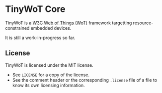 <!--
  SPDX-FileCopyrightText: 2019, 2021-2023 Junde Yhi <junde@yhi.moe>
  SPDX-License-Identifier: CC0-1.0
-->

# TinyWoT Core

TinyWoT is a [W3C Web of Things (WoT)](https://www.w3.org/WoT/) framework targetting resource-constrained embedded devices.

It is still a work-in-progress so far.

## License

TinyWoT is licensed under the MIT license.

- See `LICENSE` for a copy of the license.
- See the comment header or the corresponding `.license` file of a file to know its own licensing information.
